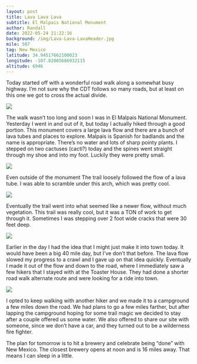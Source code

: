 ```yaml
---
layout: post
title: Lava Lava Lava
subtitle: El Malpais National Monument
author: Randall
date: 2022-05-24 21:22:16
background: /img/Lava-Lava-LavaHeader.jpg
mile: 507
tag: New Mexico
latitude: 34.94517662100023
longitude: -107.82085686932115
altitude: 6946
---
```

Today started off with a wonderful road walk along a somewhat busy highway. I’m not sure why the CDT follows so many roads, but at least on this one we got to cross the actual divide.

<img src="/img/Lava Lava Lava0.jpg" class="img-fluid">

The walk wasn’t too long and soon I was in El Malpais National Monument. Yesterday I went in and out of it, but today I actually hiked through a good portion. This monument covers a large lava flow and there are a bunch of lava tubes and places to explore. Malpais is Spanish for badlands and the name is appropriate. There’s no water and lots of sharp pointy plants. I stepped on two cactuses (cacti?) today and the spines went straight through my shoe and into my foot. Luckily they were pretty small.

<img src="/img/Lava Lava Lava1.jpg" class="img-fluid">

Even outside of the monument The trail loosely followed the flow of a lava tube. I was able to scramble under this arch, which was pretty cool.

<img src="/img/Lava Lava Lava3.jpg" class="img-fluid">

Eventually the trail went into what seemed like a newer flow, without much vegetation. This trail was really cool, but it was a TON of work to get through it. Sometimes I was stepping over 2 foot wide cracks that were 30 feet deep. 

<img src="/img/Lava Lava Lava2.jpg" class="img-fluid">

Earlier in the day I had the idea that I might just make it into town today. It would have been a big 40 mile day, but I’ve don’t that before. The lava flow slowed my progress to a crawl and I gave up on that idea quickly. Eventually I made it out of the flow and down to the road, where I immediately saw a few hikers that I stayed with at the Toaster House. They had done a shorter road walk alternate route and were looking for a ride into town.

<img src="/img/Lava Lava Lava4.jpg" class="img-fluid">

I opted to keep walking with another hiker and we made it to a campground a few miles down the road. We had plans to go a few miles farther, but after lapping the campground hoping for some trail magic we decided to stay after a couple offered us some water. We also offered to share our site with someone, since we don’t have a car, and they turned out to be a wilderness fire fighter.

The plan for tomorrow is to hit a brewery and celebrate being “done” with New Mexico. The closest brewery opens at noon and is 16 miles away. That means I can sleep in a little.
